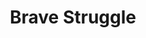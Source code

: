 ---
pid: llb12
title: Brave Struggle
location_transcription: Near A Large Medical Center Such As CHOP
coordinates: "[-75.193072, 39.949226]"
zipcode: '19444'
gen_neighborhood: 
neighborhood: 
outside_phl: 'Lafayette Hill PA '
age: '77'
age_range: 70+
instagram: 
image_file_name: llb_12.jpg
proposal_transcription: My wife suffered from Parkinson's Disease. One of my best
  friends was born with cerebral palsy. Another was damaged by polio. All of them
  demonstrated uncommon valor. Such individual acts of bravery require public recognition
  just as much as military heroes. And it is overdue.
topic: Health
topic_summary: '0'
type: Other No Form
keywords_other: 
credit: 
image_labels: 
twitter: 
facebook: 
permalink: "/monuments/llb12/"
layout: item-page
---